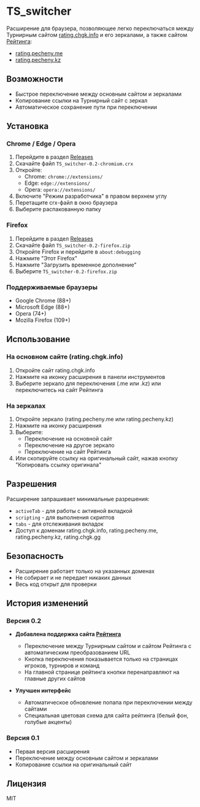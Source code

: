 # TS_switcher

Расширение для браузера, позволяющее легко переключаться между Турнирным сайтом [rating.chgk.info](https://rating.chgk.info) и его зеркалами, а также сайтом [Рейтинга](https://rating.chgk.gg/):
- [rating.pecheny.me](https://rating.pecheny.me)
- [rating.pecheny.kz](https://rating.pecheny.kz)

## Возможности

- Быстрое переключение между основным сайтом и зеркалами
- Копирование ссылки на Турнирный сайт с зеркал
- Автоматическое сохранение пути при переключении

## Установка

### Chrome / Edge / Opera

1. Перейдите в раздел [Releases](https://github.com/a-berez/TS_switcher/releases)
2. Скачайте файл `TS_switcher-0.2-chromium.crx`
3. Откройте:
   - Chrome: `chrome://extensions/`
   - Edge: `edge://extensions/`
   - Opera: `opera://extensions/`
4. Включите "Режим разработчика" в правом верхнем углу
5. Перетащите crx-файл в окно браузера
6. Выберите распакованную папку

### Firefox

1. Перейдите в раздел [Releases](https://github.com/a-berez/TS_switcher/releases)
2. Скачайте файл `TS_switcher-0.2-firefox.zip`
3. Откройте Firefox и перейдите в `about:debugging`
4. Нажмите "Этот Firefox"
5. Нажмите "Загрузить временное дополнение"
6. Выберите `TS_switcher-0.2-firefox.zip`

### Поддерживаемые браузеры

- Google Chrome (88+)
- Microsoft Edge (88+)
- Opera (74+)
- Mozilla Firefox (109+)

## Использование

### На основном сайте (rating.chgk.info)

1. Откройте сайт rating.chgk.info
2. Нажмите на иконку расширения в панели инструментов
3. Выберите зеркало для переключения (.me или .kz) или переключитесь на сайт Рейтинга

### На зеркалах

1. Откройте зеркало (rating.pecheny.me или rating.pecheny.kz)
2. Нажмите на иконку расширения
3. Выберите:
   - Переключение на основной сайт
   - Переключение на другое зеркало
   - Переключение на сайт Рейтинга
4. Или скопируйте ссылку на оригинальный сайт, нажав кнопку "Копировать ссылку оригинала"

## Разрешения

Расширение запрашивает минимальные разрешения:
- `activeTab` - для работы с активной вкладкой
- `scripting` - для выполнения скриптов
- `tabs` - для отслеживания вкладок
- Доступ к доменам rating.chgk.info, rating.pecheny.me, rating.pecheny.kz, rating.chgk.gg

## Безопасность

- Расширение работает только на указанных доменах
- Не собирает и не передает никаких данных
- Весь код открыт для проверки

## История изменений

### Версия 0.2

- **Добавлена поддержка сайта [Рейтинга](rating.chgk.gg)**
  - Переключение между Турнирным сайтом и сайтом Рейтинга с автоматическим преобразованием URL
  - Кнопка переключения показывается только на страницах игроков, турниров и команд
  - На главной странице рейтинга кнопки перенаправляют на главные других сайтов

- **Улучшен интерфейс**
  - Автоматическое обновление попапа при переключении между сайтами
  - Специальная цветовая схема для сайта рейтинга (белый фон, голубые акценты)

### Версия 0.1

- Первая версия расширения
- Переключение между основным сайтом и зеркалами
- Копирование ссылки на оригинальный сайт

## Лицензия

MIT
